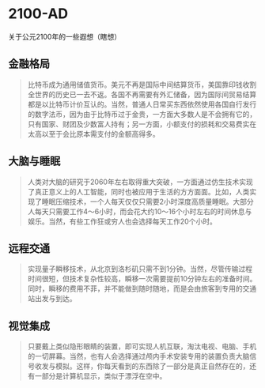 # 2100-AD
关于公元2100年的一些遐想（瞎想）

## 金融格局
> 比特币成为通用储值货币。美元不再是国际中间结算货币，美国靠印钱收割全世界的历史已一去不返。各国不再需要有外汇储备，因为国际间贸易结算都是以比特币计价互认的。当然，普通人日常买东西依然使用各国自行发行的数字法币，因为由于比特币过于金贵，一方面大多数人是不会拥有它的，只有国家、财团及少数富人持有；另一方面，小额支付的损耗和交易费实在太高以至于会比原本需支付的金额高得多。

## 大脑与睡眠
> 人类对大脑的研究于2060年左右取得重大突破，一方面通过仿生技术实现了真正意义上的人工智能，同时也被应用于生活的方方面面。比如，人类实现了睡眠压缩技术，一个人每天仅仅只需要2小时深度高质量睡眠。大部分人每天只需要工作4～6小时，而会花大约10～16个小时左右的时间休息与娱乐。当然，有些工作狂或穷人也会选择每天工作20个小时。

## 远程交通
> 实现量子瞬移技术，从北京到洛杉矶只需不到1分钟。当然，尽管传输过程时间很短，但技术复杂性较高，瞬移一次需要提前10分钟左右的准备时间。同时，瞬移的费用不菲，并不能做到随时随地，而是会由旅客到专用的交通站出发与到达。

## 视觉集成
> 只要戴上类似隐形眼睛的装置，即可实现人机互联，淘汰电视、电脑、手机的一切屏幕。当然，也有人会选择通过颅内手术安装专用的装置负责大脑信号收发与模拟。这样，你每天看到的东西除了一部分是真正自然存在的，还有一部分是计算机显示，类似于漂浮在空中。


